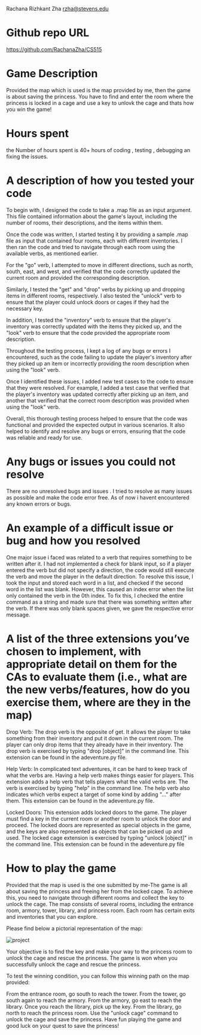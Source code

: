 Rachana Rizhkant Zha [rzha@stevens.edu](mailto:rzha@stevens.edu)



# Github repo URL
https://github.com/RachanaZha/CS515


# Game Description

Provided the map which is used is the map provided by me, then the game is about saving the princess. You have to find and enter the room where the princess is locked in a cage and use a key to unlovk the cage and thats how you win the game!

# Hours spent

the Number of hours spent is 40+ hours of coding , testing , debugging an fixing the issues.




# A description of how you tested your code

To begin with, I designed the code to take a .map file as an input argument. This file contained information about the game's layout, including the number of rooms, their descriptions, and the items within them.

Once the code was written, I started testing it by providing a sample .map file as input that contained four rooms, each with different inventories. I then ran the code and tried to navigate through each room using the available verbs, as mentioned earlier.

For the "go" verb, I attempted to move in different directions, such as north, south, east, and west, and verified that the code correctly updated the current room and provided the corresponding description.

Similarly, I tested the "get" and "drop" verbs by picking up and dropping items in different rooms, respectively. I also tested the "unlock" verb to ensure that the player could unlock doors or cages if they had the necessary key.

In addition, I tested the "inventory" verb to ensure that the player's inventory was correctly updated with the items they picked up, and the "look" verb to ensure that the code provided the appropriate room description.

Throughout the testing process, I kept a log of any bugs or errors I encountered, such as the code failing to update the player's inventory after they picked up an item or incorrectly providing the room description when using the "look" verb.

Once I identified these issues, I added new test cases to the code to ensure that they were resolved. For example, I added a test case that verified that the player's inventory was updated correctly after picking up an item, and another that verified that the correct room description was provided when using the "look" verb.

Overall, this thorough testing process helped to ensure that the code was functional and provided the expected output in various scenarios. It also helped to identify and resolve any bugs or errors, ensuring that the code was reliable and ready for use.





# Any bugs or issues you could not resolve

There are no unresolved bugs and issues . I tried to resolve as many issues as possible and make the code error free. As of now i havent encountered any known errors or bugs.





# An example of a difficult issue or bug and how you resolved

One major issue i faced was related to a verb that requires something to be written after it. I had not implemented a check for blank input, so if a player entered the verb but did not specify a direction, the code would still execute the verb and move the player in the default direction. To resolve this issue, I took the input and stored each word in a list, and checked if the second word in the list was blank. However, this caused an index error when the list only contained the verb in the 0th index. To fix this, I checked the entire command as a string and made sure that there was something written after the verb. If there was only blank spaces given, we gave the respective error message.





# A list of the three extensions you’ve chosen to implement, with appropriate detail on them for the CAs to evaluate them (i.e., what are the new verbs/features, how do you exercise them, where are they in the map)

Drop Verb: The drop verb is the opposite of get. It allows the player to take something from their inventory and put it down in the current room. The player can only drop items that they already have in their inventory. The drop verb is exercised by typing "drop [object]" in the command line. This extension can be found in the adeventure.py file.

Help Verb: In complicated text adventures, it can be hard to keep track of what the verbs are. Having a help verb makes things easier for players. This extension adds a help verb that tells players what the valid verbs are. The verb is exercised by typing "help" in the command line. The help verb also indicates which verbs expect a target of some kind by adding "..." after them. This extension can be found in the adeventure.py file.

Locked Doors: This extension adds locked doors to the game. The player must find a key in the current room or another room to unlock the door and proceed. The locked doors are represented as special objects in the game, and the keys are also represented as objects that can be picked up and used. The locked cage extension is exercised by typing "unlock [object]" in the command line. This extension can be found in the adeventure.py file


# How to play the game 
Provided that the map is used is the one submitted by me-The game is all about saving the princess and freeing her from the locked cage. To achieve this, you need to navigate through different rooms and collect the key to unlock the cage. The map consists of several rooms, including the entrance room, armory, tower, library, and princess room. Each room has certain exits and inventories that you can explore.

Please find below a pictorial representation of the map:

![project](https://user-images.githubusercontent.com/124010659/229400022-bea170f4-5101-48ae-bdaf-00fd88578e42.jpg)

Your objective is to find the key and make your way to the princess room to unlock the cage and rescue the princess. The game is won when you successfully unlock the cage and rescue the princess.

To test the winning condition, you can follow this winning path on the map provided:

From the entrance room, go south to reach the tower.
From the tower, go south again to reach the armory.
From the armory, go east to reach the library.
Once you reach the library, pick up the key.
From the library, go north to reach the princess room.
Use the "unlock cage" command to unlock the cage and save the princess.
Have fun playing the game and good luck on your quest to save the princess!


